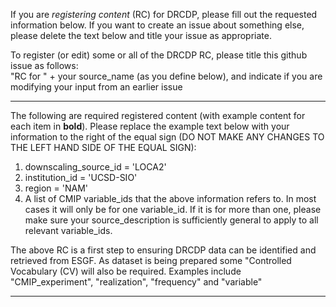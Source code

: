 If you are *registering content* (RC) for DRCDP, please fill out the requested information below.   If you want to create an issue about something else, please delete the text below and title your issue as appropriate.  

To register (or edit) some or all of the DRCDP RC, please title this github issue as follows:  
"RC for " + your source_name (as you define below), and indicate if you are modifying your input from an earlier issue

________________________________________________________________________________________________________
The following are required registered content (with example content for each item in **bold**). Please replace the example text below with your information to the right of the equal sign (DO NOT MAKE ANY CHANGES TO THE LEFT HAND SIDE OF THE EQUAL SIGN):
1) downscaling_source_id  = 'LOCA2'
2) institution_id = 'UCSD-SIO'
3) region = 'NAM'
4) A list of CMIP variable_ids that the above information refers to.  In most cases it will only be for one variable_id.  If it is for more than one, please make sure your source_description is sufficiently general to apply to all relevant variable_ids.

The above RC is a first step to ensuring DRCDP data can be identified and retrieved from ESGF. As dataset is being prepared some "Controlled Vocabulary (CV) will also be required.  Examples include "CMIP_experiment", "realization", "frequency" and "variable"     

________________________________________________________________________________________________________

